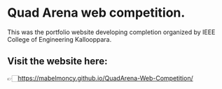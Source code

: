 # Quad Arena web competition.
This was the portfolio website developing completion organized by IEEE College of Engineering Kallooppara.

## Visit the website here:
👉🏻https://mabelmoncy.github.io/QuadArena-Web-Competition/
